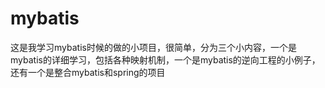 # mybatis
这是我学习mybatis时候的做的小项目，很简单，分为三个小内容，一个是mybatis的详细学习，包括各种映射机制，一个是mybatis的逆向工程的小例子，还有一个是整合mybatis和spring的项目

